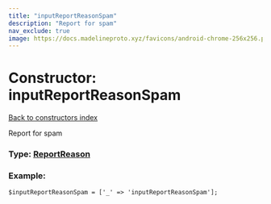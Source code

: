 ```yaml
---
title: "inputReportReasonSpam"
description: "Report for spam"
nav_exclude: true
image: https://docs.madelineproto.xyz/favicons/android-chrome-256x256.png
---
```

# Constructor: inputReportReasonSpam  
[Back to constructors index](/API_docs/constructors/index.html)



Report for spam




### Type: [ReportReason](/API_docs/types/ReportReason.html)


### Example:

```
$inputReportReasonSpam = ['_' => 'inputReportReasonSpam'];
```  
